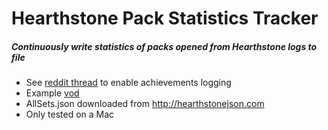 # Hearthstone Pack Statistics Tracker

##### Continuously write statistics of packs opened from Hearthstone logs to file
* See [reddit thread](https://www.reddit.com/r/hearthstone/comments/3i2que/how_to_track_your_pack_openings_for_tomorrows_tgt/) to enable achievements logging
* Example [vod](http://www.twitch.tv/refracti0n/v/12592300)
* AllSets.json downloaded from http://hearthstonejson.com
* Only tested on a Mac
